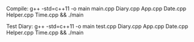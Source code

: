 Compile: g++ -std=c++11 -o main main.cpp Diary.cpp App.cpp Date.cpp Helper.cpp Time.cpp && ./main

Test Diary: g++ -std=c++11 -o main test.cpp Diary.cpp App.cpp Date.cpp Helper.cpp Time.cpp && ./main
